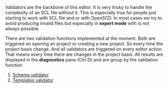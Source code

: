 Validators are the backbone of this editor. It is very tricky to handle the complexity of an SCL file without it. This is especially true for people just starting to work with SCL file and or with OpenSCD. In most cases we try to avoid producing invalid files but especially in **expert mode** with is not always possible.

There are two validation functions implemented at the moment. Both are triggered on opening an project or creating a new project. So every time the project basis change. And all validators are triggered on every editor action. That means every time there are changes in the project basis. All results are displayed in the **diagnostics** pane (Ctrl D) and are group by the validation function


1. [Schema validator](https://github.com/openscd/open-scd/wiki/Validate-schema)
2. [Templates validator](https://github.com/openscd/open-scd/wiki/Validate-template)